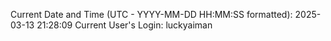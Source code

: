 Current Date and Time (UTC - YYYY-MM-DD HH:MM:SS formatted): 2025-03-13 21:28:09
Current User's Login: luckyaiman
